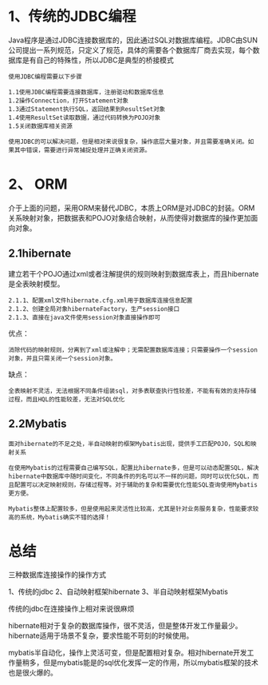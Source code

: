 # 1、传统的JDBC编程

Java程序是通过JDBC连接数据库的，因此通过SQL对数据库编程。JDBC由SUN公司提出一系列规范，只定义了规范，具体的需要各个数据库厂商去实现，每个数据库是有自己的特殊性，所以JDBC是典型的桥接模式

    使用JDBC编程需要以下步骤

    1.1使用JDBC编程需要连接数据库，注册驱动和数据库信息
    1.2操作Connection，打开Statement对象
    1.3通过Statement执行SQL，返回结果到ResultSet对象
    1.4使用ResultSet读取数据，通过代码转换为POJO对象
    1.5关闭数据库相关资源

    使用JDBC的可以解决问题，但是相对来说很复杂，操作底层大量对象，并且需要准确关闭。如果其中错误，需要进行异常捕捉处理并正确关闭资源。

# 2、 ORM

介于上面的问题，采用ORM来替代JDBC，本质上ORM是对JDBC的封装。ORM关系映射对象，把数据表和POJO对象结合映射，从而使得对数据库的操作更加面向对象。

## 2.1hibernate

建立若干个POJO通过xml或者注解提供的规则映射到数据库表上，而且hibernate是全表映射模型。

    2.1.1、配置xml文件hibernate.cfg.xml用于数据库连接信息配置
    2.1.2、创建全局对象hibernateFactory，生产session接口
    2.1.3、直接在java文件使用session对象直接操作即可

优点：

    消除代码的映射规则，分离到了xml或注解中；无需配置数据库连接；只需要操作一个session对象，并且只需关闭一个session对象。

缺点：

    全表映射不灵活，无法根据不同条件组装sql，对多表联查执行性较差，不能有有效的支持存储过程，而且HQL的性能较差，无法对SQL优化

## 2.2Mybatis

    面对hibernate的不足之处，半自动映射的框架Mybatis出现，提供手工匹配POJO，SQL和映射关系

    在使用Mybatis的过程需要自己编写SQL，配置比hibernate多，但是可以动态配置SQL，解决hibernate中数据库中随时间变化，不同条件的列名可以不一样的问题，同时可以优化SQL，而且配置可以决定映射规则，存储过程等。对于辅助的复杂和需要优化性能SQL查询使用Mybatis更方便。

    Mybatis整体上配置较多，但是使用起来灵活性比较高，尤其是针对业务服务复杂，性能要求较高的系统，Mybatis确实不错的选择！

# 总结

三种数据库连接操作的操作方式

1、传统的jdbc
2、自动映射框架hibernate
3、半自动映射框架Mybatis

传统的jdbc在连接操作上相对来说很麻烦

hibernate相对于复杂的数据库操作，很不灵活，但是整体开发工作量最少。hibernate适用于场景不复杂，要求性能不苛刻的时候使用。

mybatis半自动化，操作上灵活可变，但是配置相对复杂。相对hibernate开发工作量稍多，但是mybatis能是的sql优化发挥一定的作用，所以mybatis框架的技术也是很火爆的。